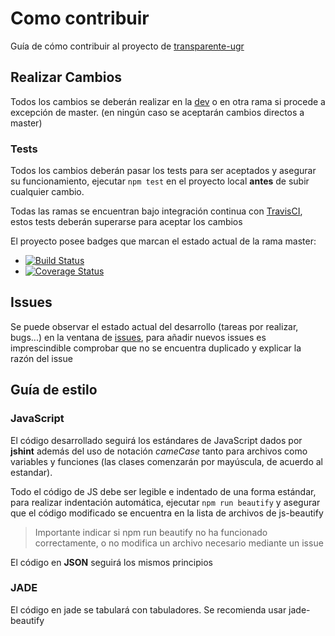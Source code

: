 Como contribuir
===============

Guía de cómo contribuir al proyecto de [transparente-ugr](https://github.com/oslugr/ugr-transparente-servidor)


## Realizar Cambios
Todos los cambios se deberán realizar en la [dev](https://github.com/oslugr/ugr-transparente-servidor/tree/dev) o en otra rama si procede a excepción de master. (en ningún caso se aceptarán cambios directos a master)

### Tests
Todos los cambios deberán pasar los tests para ser aceptados y asegurar su funcionamiento, ejecutar `npm test` en el proyecto local **antes** de subir cualquier cambio.

Todas las ramas se encuentran bajo integración continua con [TravisCI](https://travis-ci.org/oslugr/ugr-transparente-servidor), estos tests deberán superarse para aceptar los cambios

El proyecto posee badges que marcan el estado actual de la rama master:
* [![Build Status](https://travis-ci.org/oslugr/ugr-transparente-servidor.svg?branch=master)](https://travis-ci.org/oslugr/ugr-transparente-servidor)    
* [![Coverage Status](https://coveralls.io/repos/github/oslugr/ugr-transparente-servidor/badge.svg?branch=master)](https://coveralls.io/github/oslugr/ugr-transparente-servidor?branch=master)


## Issues
Se puede observar el estado actual del desarrollo (tareas por realizar, bugs...) en la ventana de [issues](https://github.com/oslugr/ugr-transparente-servidor/issues), para añadir nuevos issues es imprescindible comprobar que no se encuentra duplicado y explicar la razón del issue


## Guía de estilo

### JavaScript
El código desarrollado seguirá los estándares de JavaScript dados por **jshint** además del uso de notación _cameCase_ tanto para archivos como variables y funciones (las clases comenzarán por mayúscula, de acuerdo al estandar).

Todo el código de JS debe ser legible e indentado de una forma estándar, para realizar indentación automática, ejecutar `npm run beautify` y asegurar que el código modificado se encuentra en la lista de archivos de js-beautify

>Importante indicar si npm run beautify no ha funcionado correctamente, o no modifica un archivo necesario mediante un issue

El código en **JSON** seguirá los mismos principios

### JADE
El código en jade se tabulará con tabuladores. Se recomienda usar jade-beautify
